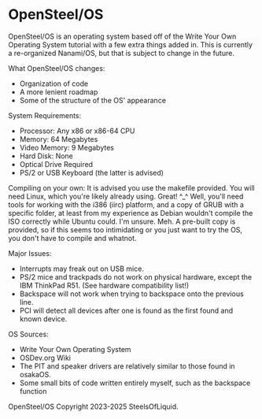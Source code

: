 # OpenSteel/OS
OpenSteel/OS is an operating system based off of the Write Your Own Operating System tutorial with a few extra things added in. This is currently a re-organized Nanami/OS, but that is subject to change in the future.

What OpenSteel/OS changes:
 - Organization of code
 - A more lenient roadmap
 - Some of the structure of the OS' appearance

System Requirements:
 - Processor: Any x86 or x86-64 CPU
 - Memory: 64 Megabytes
 - Video Memory: 9 Megabytes
 - Hard Disk: None
 - Optical Drive Required
 - PS/2 or USB Keyboard (the latter is advised)

Compiling on your own:
It is advised you use the makefile provided. You will need Linux, which you're likely already using. Great! ^_^ Well, you'll need tools for working with the i386 (iirc) platform, and a copy of GRUB with a specific folder, at least from my experience as Debian wouldn't compile the ISO correctly while Ubuntu could. I'm unsure. Meh. A pre-built copy is provided, so if this seems too intimidating or you just want to try the OS, you don't have to compile and whatnot.

Major Issues:
 - Interrupts may freak out on USB mice.
 - PS/2 mice and trackpads do not work on physical hardware, except the IBM ThinkPad R51. (See hardware compatibility list!)
 - Backspace will not work when trying to backspace onto the previous line.
 - PCI will detect all devices after one is found as the first found and known device.

OS Sources:
- Write Your Own Operating System
- OSDev.org Wiki
- The PIT and speaker drivers are relatively similar to those found in osakaOS.
- Some small bits of code written entirely myself, such as the backspace function

OpenSteel/OS Copyright 2023-2025 SteelsOfLiquid.
